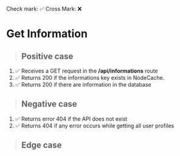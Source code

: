 Check mark: ✅
Cross Mark: ❌

# Get Information

> ## Positive case

1. ✅ Receives a GET request in the **/api/informations** route
2. ✅ Returns 200 if the informations key exists in NodeCache.
3. ✅ Returns 200 if there are information in the database

> ## Negative case

1. ✅ Returns error 404 if the API does not exist
2. ✅ Returns 404 if any error occurs while getting all user profiles

> ## Edge case
